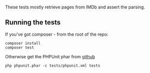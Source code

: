 These tests mostly retrieve pages from IMDb and assert the parsing.

Running the tests
-----------------
If you've got composer - from the root of the repo:
```
composer install
composer test
```

Otherwise get the PHPUnit phar from [github](https://github.com/sebastianbergmann/phpunit)
```
php phpunit.phar -c tests/phpunit.xml tests
```
